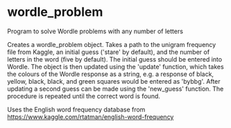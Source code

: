 # wordle_problem
Program to solve Wordle problems with any number of letters

Creates a wordle_problem object. Takes a path to the unigram frequency file from Kaggle, an initial guess ('stare' by default), and the number of letters in the word (five by default). The initial guess should be entered into Wordle. The object is then updated using the 'update' function, which takes the colours of the Wordle response as a string, e.g. a response of black, yellow, black, black, and green squares would be entered as 'bybbg'. After updating a second guess can be made using the 'new_guess' function. The procedure is repeated until the correct word is found.

Uses the English word frequency database from https://www.kaggle.com/rtatman/english-word-frequency
